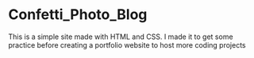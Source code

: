 # Confetti_Photo_Blog

This is a simple site made with HTML and CSS. I made it to get some practice before creating a portfolio website to host more coding projects
